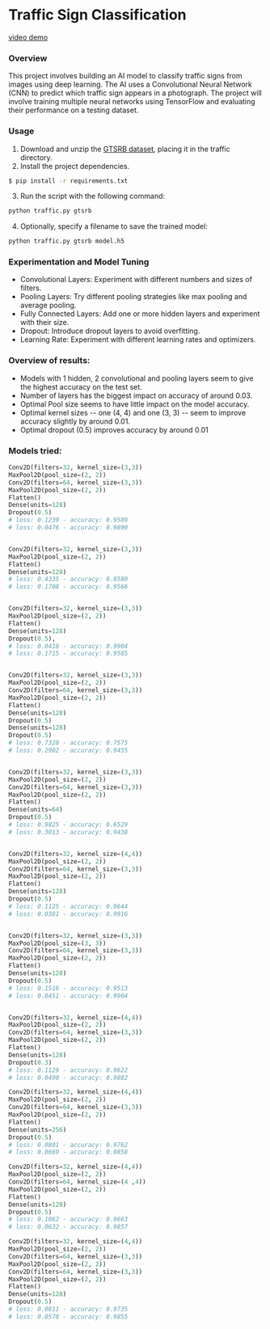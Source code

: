 # Traffic Sign Classification 

[video demo](https://youtu.be/5NJEkPIYT2U)

### Overview
This project involves building an AI model to classify traffic signs from images using deep learning. The AI uses a Convolutional Neural Network (CNN) to predict which traffic sign appears in a photograph. The project will involve training multiple neural networks using TensorFlow and evaluating their performance on a testing dataset.

### Usage
1. Download and unzip the [GTSRB dataset](https://cdn.cs50.net/ai/2020/x/projects/5/gtsrb.zip), placing it in the traffic directory.
2. Install the project dependencies.
```bash
$ pip install -r requirements.txt
```
3. Run the script with the following command:
```bash
python traffic.py gtsrb
```
4. Optionally, specify a filename to save the trained model:
```bash
python traffic.py gtsrb model.h5
```

### Experimentation and Model Tuning
- Convolutional Layers: Experiment with different numbers and sizes of filters.
- Pooling Layers: Try different pooling strategies like max pooling and average pooling.
- Fully Connected Layers: Add one or more hidden layers and experiment with their size.
- Dropout: Introduce dropout layers to avoid overfitting.
- Learning Rate: Experiment with different learning rates and optimizers.

### Overview of results: 
- Models with 1 hidden, 2 convolutional and pooling layers seem to give the highest accuracy on the test set. 
- Number of layers has the biggest impact on accuracy of around 0.03. 
- Optimal Pool size seems to have little impact on the model accuracy. 
- Optimal kernel sizes -- one (4, 4) and one (3, 3) -- seem to improve accuracy slightly by around 0.01. 
- Optimal dropout (0.5) improves accuracy by around 0.01

### Models tried:
```python
Conv2D(filters=32, kernel_size=(3,3))
MaxPool2D(pool_size=(2, 2))
Conv2D(filters=64, kernel_size=(3,3))
MaxPool2D(pool_size=(2, 2))
Flatten()
Dense(units=128)
Dropout(0.5)
# loss: 0.1239 - accuracy: 0.9589
# loss: 0.0476 - accuracy: 0.9890


Conv2D(filters=32, kernel_size=(3,3))
MaxPool2D(pool_size=(2, 2))
Flatten()
Dense(units=128)
# loss: 0.4335 - accuracy: 0.8580
# loss: 0.1708 - accuracy: 0.9566


Conv2D(filters=32, kernel_size=(3,3))
MaxPool2D(pool_size=(2, 2))
Flatten()
Dense(units=128)
Dropout(0.5),
# loss: 0.0418 - accuracy: 0.9904
# loss: 0.1715 - accuracy: 0.9585


Conv2D(filters=32, kernel_size=(3,3))
MaxPool2D(pool_size=(2, 2))
Conv2D(filters=64, kernel_size=(3,3))
MaxPool2D(pool_size=(2, 2))
Flatten()
Dense(units=128)
Dropout(0.5)
Dense(units=128)
Dropout(0.5)
# loss: 0.7328 - accuracy: 0.7575
# loss: 0.2902 - accuracy: 0.9455 


Conv2D(filters=32, kernel_size=(3,3))
MaxPool2D(pool_size=(2, 2))
Conv2D(filters=64, kernel_size=(3,3))
MaxPool2D(pool_size=(2, 2))
Flatten()
Dense(units=64)
Dropout(0.5)
# loss: 0.9825 - accuracy: 0.6529
# loss: 0.3013 - accuracy: 0.9438


Conv2D(filters=32, kernel_size=(4,4))
MaxPool2D(pool_size=(2, 2))
Conv2D(filters=64, kernel_size=(3,3))
MaxPool2D(pool_size=(2, 2))
Flatten()
Dense(units=128)
Dropout(0.5)
# loss: 0.1125 - accuracy: 0.9644
# loss: 0.0381 - accuracy: 0.9916


Conv2D(filters=32, kernel_size=(3,3))
MaxPool2D(pool_size=(3, 3))
Conv2D(filters=64, kernel_size=(3,3))
MaxPool2D(pool_size=(2, 2))
Flatten()
Dense(units=128)
Dropout(0.5)
# loss: 0.1516 - accuracy: 0.9513
# loss: 0.0451 - accuracy: 0.9904 


Conv2D(filters=32, kernel_size=(4,4))
MaxPool2D(pool_size=(2, 2))
Conv2D(filters=64, kernel_size=(3,3))
MaxPool2D(pool_size=(2, 2))
Flatten()
Dense(units=128)
Dropout(0.3)
# loss: 0.1129 - accuracy: 0.9622
# loss: 0.0490 - accuracy: 0.9882

Conv2D(filters=32, kernel_size=(4,4))
MaxPool2D(pool_size=(2, 2))
Conv2D(filters=64, kernel_size=(3,3))
MaxPool2D(pool_size=(2, 2))
Flatten()
Dense(units=256)
Dropout(0.5)
# loss: 0.0801 - accuracy: 0.9762
# loss: 0.0669 - accuracy: 0.9858

Conv2D(filters=32, kernel_size=(4,4))
MaxPool2D(pool_size=(2, 2))
Conv2D(filters=64, kernel_size=(4 ,4))
MaxPool2D(pool_size=(2, 2))
Flatten()
Dense(units=128)
Dropout(0.5)
# loss: 0.1062 - accuracy: 0.9663
# loss: 0.0632 - accuracy: 0.9857

Conv2D(filters=32, kernel_size=(4,4))
MaxPool2D(pool_size=(2, 2))
Conv2D(filters=64, kernel_size=(3,3))
MaxPool2D(pool_size=(2, 2))
Conv2D(filters=64, kernel_size=(3,3))
MaxPool2D(pool_size=(2, 2))
Flatten()
Dense(units=128)
Dropout(0.5)
# loss: 0.0811 - accuracy: 0.9735
# loss: 0.0578 - accuracy: 0.9855
```